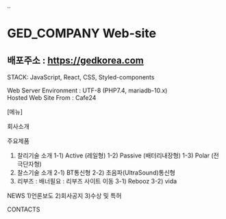 ..
# GED_COMPANY Web-site

## 배포주소 : https://gedkorea.com

STACK: JavaScript, React, CSS, Styled-components

Web Server Environment : UTF-8 (PHP7.4, mariadb-10.x) <br>
Hosted Web Site From : Cafe24


[메뉴]

회사소개

주요제품 
   1) 찰리기술 소개 
     1-1) Active (레일형)
     1-2) Passive (배터리내장형)
     1-3) Polar (전극단자형)
   2) 찰스기술 소개
     2-1) BT통신형
     2-2) 초음파(UltraSound)통신형
   3) 리부즈 : 배너필요 : 리부즈 사이트 이동
     3-1) Rebooz
     3-2) vida

NEWS
   1)언론보도
   2)회사공지
   3)수상 및 특허

CONTACTS
